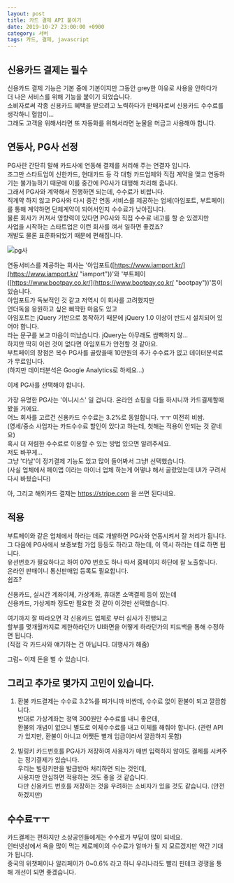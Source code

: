 ```yaml
---
layout: post
title: 카드 결제 API 붙이기
date: 2019-10-27 23:00:00 +0900
category: 서버
tags: 카드, 결제, javascript
---
```


## 신용카드 결제는 필수
신용카드 결제 기능은 기본 중에 기본이지만 그동안 grey한 이유로 사용을 안하다가  
더 나은 서비스를 위해 기능을 붙이기 되었습니다.  
소비자로써 각종 신용카드 혜택을 받으려고 노력하다가 판매자로써 신용카드 수수료를 생각하니 혈압이...  
그래도 고객을 위해서라면 또 자동화를 위해서라면 눈물을 머금고 사용해야 합니다.  

## 연동사, PG사 선정

PG사란 간단히 말해 카드사에 연동해 결제를 처리해 주는 연결자 입니다.  
조그만 스타트업이 신한카드, 현대카드 등 각 대형 카드업체와 직접 계약을 맺고 연동하기는 불가능하기 때문에 이를 중간에 PG사가 대행해 처리해 줍니다.  
그래서 PG사와 계약해서 진행하면 되는데, 수수료가 비쌉니다.  
직계약 하지 않고 PG사와 다시 중간 연동 서비스를 제공하는 업체(아임포트, 부트페이)를 통해 계약하면 단체계약이 되어서인지 수수료가 낮아집니다.    
물론 회사가 커져서 영향력이 있다면 PG사와 직접 수수료 네고를 할 순 있겠지만  
사업을 시작하는 스타트업은 이런 회사를 껴서 일하면 좋겠죠?  
개발도 물론 표준화되었기 때문에 편해집니다.  
  
![pg사]({{site.baseurl}}/assets/img/pg.jpg)
  
연동서비스를 제공하는 회사는 '아임포트([https://www.iamport.kr/](https://www.iamport.kr/ "iamport"))'와 '부트페이([https://www.bootpay.co.kr/](https://www.bootpay.co.kr/ "bootpay"))'등이 있습니다.  
아임포트가 독보적인 것 같고 저역시 이 회사를 고려했지만  
언더독을 응원하고 싶은 삐딱한 마음도 있고  
아임포트는 jQuery 기반으로 동작하기 때문에 jQuery 1.0 이상이 반드시 설치되어 있어야 합니다.  
라는 문구를 보고 마음이 떠났습니다. jQuery는 아무래도 쌈빡하지 않...  
하지만 딱히 이런 것이 없다면 아임포트가 안전할 것 같아요.  
부트페이의 장점은 복수 PG사를 골랐을때 10만원의 추가 수수료가 없고 데이터분석료가 무료입니다.  
(하지만 데이터분석은 Google Analytics로 하세요...)  

이제 PG사를 선택해야 합니다.

가장 유명한 PG사는 '이니시스' 일 겁니다. 온라인 쇼핑을 다들 하시니까 카드결제할때 봤을 거에요.  
어느 회사를 고르건 신용카드 수수료는 3.2%로 동일합니다. ㅜㅜ 여전히 비쌈.  
(영세/중소 사업자는 카드수수료 할인이 있다고 하는데, 첫해는 적용이 안되는 것 같네요)  
혹시 더 저렴한 수수료로 이용할 수 있는 방법 있으면 알려주세요.  
저도 바꾸게...  
그냥 '다날'이 정기결제 기능도 있고 많이 들어봐서 그냥! 선택했습니다.  
(사실 업체에서 페이앱 이라는 마이너 업체 하는게 어떻냐 해서 골랐었는데 UI가 구려서 다시 바꿨습니다)  

아, 그리고 해외카드 결제는 https://stripe.com 을 쓰면 된다네요.  

## 적용
부트페이와 같은 업체에서 하라는 데로 개발하면 PG사와 연동시켜서 잘 처리가 됩니다.  
그 다음에 PG사에서 보증보험 가입 등등도 하라고 하는데, 이 역시 하라는 데로 하면 됩니다.  
유선번호가 필요하다고 하여 070 번호도 하나 따서 홈페이지 하단에 잘 노출합니다.   
온라인 판매이니 통신판매업 등록도 필요합니다.  
쉽죠?  

신용카드, 실시간 계좌이체, 가상계좌, 휴대폰 소액결제 등이 있는데  
신용카드, 가상계좌 정도만 필요한 것 같아 이것만 선택했습니다.  

여기까지 잘 따라오면 각 신용카드 업체로 부터 심사가 진행되고  
할부를 몇개월까지로 제한하라던가 UI화면을 어떻게 하라던가의 피드백을 통해 수정하면 됩니다.  
(직접 각 카드사와 얘기하는 건 아닙니다. 대행사가 해줌)   

그럼~ 이제 돈을 벌 수 있습니다.  

## 그리고 추가로 몇가지 고민이 있습니다.

1. 환불
카드결제는 수수료 3.2%를 뗘가니까 비싼데, 수수료 없이 환불이 되고 깔끔합니다.  
반대로 가상계좌는 정액 300원만 수수료를 내니 좋은데,  
환불의 개념이 없으니 별도로 이체수수료를 내고 이체를 해줘야 합니다. 
(관련 API가 있지만, 환불이 아니고 어쨋든 별개 입금이라서 깔끔하지 못함)  

2. 빌링키 
카드번호를 PG사가 저장하여 사용자가 매번 입력하지 않아도 결제를 시켜주는 정기결제가 있습니다.  
우리는 빌링키만을 발급받아 처리하면 되는 것인데,  
사용자만 안심하면 적용하는 것도 좋을 것 같습니다.  
다만 신용카드 번호를 저장하는 것을 우려하는 소비자가 있을 것도 같습니다. (안전하겠지만)  


## 수수료ㅜㅜ
카드결제는 편하지만 소상공인들에게는 수수료가 부담이 많이 되네요.  
인터넷상에서 욕을 많이 먹는 제로페이의 수수료가 얼마가 될 지 모르겠지만 약간 기대가 됩니다.  
중국의 위챗페이나 알리페이가 0~0.6% 라고 하니 우리나라도 빨리 핀테크 경쟁을 통해 개선이 되면 좋겠습니다.
